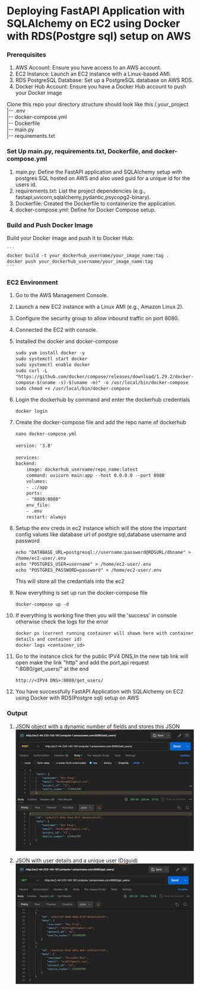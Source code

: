# Deploying FastAPI Application with SQLAlchemy on EC2 using Docker with RDS(Postgre sql) setup on AWS

### Prerequisites
1. AWS Account: Ensure you have access to an AWS account.
2. EC2 Instance: Launch an EC2 instance with a Linux-based AMI.
3. RDS PostgreSQL Database: Set up a PostgreSQL database on AWS RDS.
4. Docker Hub Account: Ensure you have a Docker Hub account to push your Docker image

Clone this repo your directory structure should look like this 
  /.your_project \
|-- .env \
|-- docker-compose.yml \
|-- Dockerfile \
|-- main.py \
|-- requirements.txt 

### Set Up main.py, requirements.txt, Dockerfile, and docker-compose.yml
1. main.py: Define the FastAPI application and SQLAlchemy setup with postgres SQL hosted on AWS and also used guid for a unique id for the users id.
2. requirements.txt: List the project dependencies (e.g., fastapi,uvicorn,sqlalchemy,pydantic,psycopg2-binary).
3. Dockerfile: Created the Dockerfile to containerize the application.
4. docker-compose.yml: Define for Docker Compose setup.

### Build and Push Docker Image
Build your Docker image and push it to Docker Hub:

    ```
    docker build -t your_dockerhub_username/your_image_name:tag .
    docker push your_dockerhub_username/your_image_name:tag
    ```

### EC2 Environment

1. Go to the AWS Management Console.
2. Launch a new EC2 instance with a Linux AMI (e.g., Amazon Linux 2).
3. Configure the security group to allow inbound traffic on port 8080.
4. Connected the EC2 with console.
5. Installed the docker and docker-compose 
    ```
    sudo yum install docker -y
    sudo systemctl start docker
    sudo systemctl enable docker
    sudo curl -L "https://github.com/docker/compose/releases/download/1.29.2/docker-compose-$(uname -s)-$(uname -m)" -o /usr/local/bin/docker-compose
    sudo chmod +x /usr/local/bin/docker-compose
    ```
6. Login the dockerhub by command and enter the dockerhub credentials
    ```
    docker login
    ```
7. Create the docker-compose file and add the repo name of dockerhub 
    ```
    nano docker-compose.yml

    version: '3.8'

    services:
    backend:
        image: dockerhub_username/repo_name:latest  
        command: uvicorn main:app --host 0.0.0.0 --port 8080
        volumes:
        - .:/app  
        ports:
        - "8080:8080"
        env_file:
        - .env
        restart: always

8. Setup the env creds in ec2 instance which will the store the important config values like database url of postgre sql,database username and password
    ```
    echo "DATABASE_URL=postgresql://username:password@RDSURL/dbname" > /home/ec2-user/.env
    echo "POSTGRES_USER=username" > /home/ec2-user/.env
    echo "POSTGRES_PASSWORD=password" > /home/ec2-user/.env
    ```
    This will store all the credantials into the ec2

9. Now everything is set up run the docker-compose file 
    ```
    docker-compose up -d
    ```

10. If everything is working fine then you will the 'success' in console otherwise check the logs for the error 
    ```
    docker ps (current running container will shown here with container details and container id)
    docker logs <container_id>
    ```

11. Go to the instance click for the public IPV4 DNS,In the new tab link will open make the link "http" and add the port,api request ":8080/get_users/" at the end
    ```
    http://<IPV4 DNS>:8080/get_users/
    ```

12. You have successfully FastAPI Application with SQLAlchemy on EC2 using Docker with RDS(Postgre sql) setup on AWS

    
### Output
1. JSON object with a dynamic number of fields and stores this JSON 
![alt text](image.png)


2. JSON with user details and a unique user ID(guid) 
![alt text](image-1.png)
